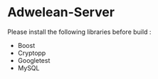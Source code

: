 Adwelean-Server
===============
Please install the following libraries before build :

* Boost
* Cryptopp
* Googletest
* MySQL
